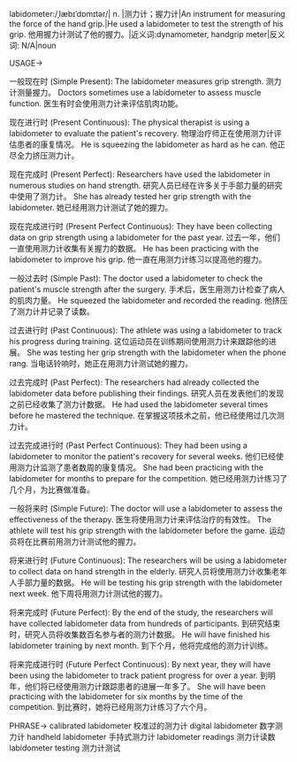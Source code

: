 labidometer:/ˌlæbɪˈdɒmɪtər/| n. |测力计；握力计|An instrument for measuring the force of the hand grip.|He used a labidometer to test the strength of his grip. 他用握力计测试了他的握力。|近义词:dynamometer, handgrip meter|反义词: N/A|noun


USAGE->

一般现在时 (Simple Present):
The labidometer measures grip strength. 测力计测量握力。
Doctors sometimes use a labidometer to assess muscle function. 医生有时会使用测力计来评估肌肉功能。

现在进行时 (Present Continuous):
The physical therapist is using a labidometer to evaluate the patient's recovery. 物理治疗师正在使用测力计评估患者的康复情况。
He is squeezing the labidometer as hard as he can. 他正尽全力挤压测力计。

现在完成时 (Present Perfect):
Researchers have used the labidometer in numerous studies on hand strength. 研究人员已经在许多关于手部力量的研究中使用了测力计。
She has already tested her grip strength with the labidometer. 她已经用测力计测试了她的握力。

现在完成进行时 (Present Perfect Continuous):
They have been collecting data on grip strength using a labidometer for the past year. 过去一年，他们一直使用测力计收集有关握力的数据。
He has been practicing with the labidometer to improve his grip. 他一直在用测力计练习以提高他的握力。


一般过去时 (Simple Past):
The doctor used a labidometer to check the patient's muscle strength after the surgery. 手术后，医生用测力计检查了病人的肌肉力量。
He squeezed the labidometer and recorded the reading. 他挤压了测力计并记录了读数。

过去进行时 (Past Continuous):
The athlete was using a labidometer to track his progress during training.  这位运动员在训练期间使用测力计来跟踪他的进展。
She was testing her grip strength with the labidometer when the phone rang. 当电话铃响时，她正在用测力计测试她的握力。

过去完成时 (Past Perfect):
The researchers had already collected the labidometer data before publishing their findings. 研究人员在发表他们的发现之前已经收集了测力计数据。
He had used the labidometer several times before he mastered the technique. 在掌握这项技术之前，他已经使用过几次测力计。

过去完成进行时 (Past Perfect Continuous):
They had been using a labidometer to monitor the patient's recovery for several weeks. 他们已经使用测力计监测了患者数周的康复情况。
She had been practicing with the labidometer for months to prepare for the competition.  她已经用测力计练习了几个月，为比赛做准备。

一般将来时 (Simple Future):
The doctor will use a labidometer to assess the effectiveness of the therapy. 医生将使用测力计来评估治疗的有效性。
The athlete will test his grip strength with the labidometer before the game. 运动员将在比赛前用测力计测试他的握力。

将来进行时 (Future Continuous):
The researchers will be using a labidometer to collect data on hand strength in the elderly. 研究人员将使用测力计收集老年人手部力量的数据。
He will be testing his grip strength with the labidometer next week. 他下周将用测力计测试他的握力。


将来完成时 (Future Perfect):
By the end of the study, the researchers will have collected labidometer data from hundreds of participants. 到研究结束时，研究人员将收集数百名参与者的测力计数据。
He will have finished his labidometer training by next month. 到下个月，他将完成他的测力计训练。

将来完成进行时 (Future Perfect Continuous):
By next year, they will have been using the labidometer to track patient progress for over a year. 到明年，他们将已经使用测力计跟踪患者的进展一年多了。
She will have been practicing with the labidometer for six months by the time of the competition. 到比赛时，她将已经用测力计练习了六个月。


PHRASE->
calibrated labidometer 校准过的测力计
digital labidometer 数字测力计
handheld labidometer 手持式测力计
labidometer readings 测力计读数
labidometer testing 测力计测试
